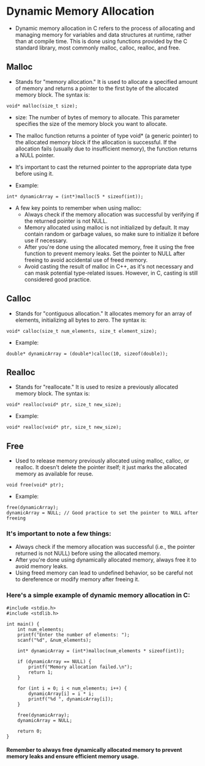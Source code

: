 # Dynamic Memory Allocation

* Dynamic memory allocation in C refers to the process of allocating and managing memory for variables and data structures at runtime, rather than at compile time. This is done using functions provided by the C standard library, most commonly malloc, calloc, realloc, and free.

## Malloc

* Stands for "memory allocation." It is used to allocate a specified amount of memory and returns a pointer to the first byte of the allocated memory block. The syntax is:
~~~~
void* malloc(size_t size);
~~~~

* size: The number of bytes of memory to allocate. This parameter specifies the size of the memory block you want to allocate.

* The malloc function returns a pointer of type void* (a generic pointer) to the allocated memory block if the allocation is successful. If the allocation fails (usually due to insufficient memory), the function returns a NULL pointer.
* It's important to cast the returned pointer to the appropriate data type before using it. 

* Example:
~~~~
int* dynamicArray = (int*)malloc(5 * sizeof(int));
~~~~

* A few key points to remember when using malloc:
	* Always check if the memory allocation was successful by verifying if the returned pointer is not NULL.
	* Memory allocated using malloc is not initialized by default. It may contain random or garbage values, so make sure to initialize it before use if necessary.
	* After you're done using the allocated memory, free it using the free function to prevent memory leaks. Set the pointer to NULL after freeing to avoid accidental use of freed memory.
	* Avoid casting the result of malloc in C++, as it's not necessary and can mask potential type-related issues. However, in C, casting is still considered good practice.
 
## Calloc

* Stands for "contiguous allocation." It allocates memory for an array of elements, initializing all bytes to zero. The syntax is:
~~~~
void* calloc(size_t num_elements, size_t element_size);
~~~~

* Example:
~~~~
double* dynamicArray = (double*)calloc(10, sizeof(double));
~~~~

## Realloc

* Stands for "reallocate." It is used to resize a previously allocated memory block. The syntax is:
~~~~
void* realloc(void* ptr, size_t new_size);
~~~~

* Example:
~~~~
void* realloc(void* ptr, size_t new_size);
~~~~

## Free

* Used to release memory previously allocated using malloc, calloc, or realloc. It doesn't delete the pointer itself; it just marks the allocated memory as available for reuse.
~~~~
void free(void* ptr);
~~~~

* Example:
~~~~
free(dynamicArray);
dynamicArray = NULL; // Good practice to set the pointer to NULL after freeing
~~~~

### It's important to note a few things:

* Always check if the memory allocation was successful (i.e., the pointer returned is not NULL) before using the allocated memory.
* After you're done using dynamically allocated memory, always free it to avoid memory leaks.
* Using freed memory can lead to undefined behavior, so be careful not to dereference or modify memory after freeing it.

### Here's a simple example of dynamic memory allocation in C:
~~~~
#include <stdio.h>
#include <stdlib.h>

int main() {
    int num_elements;
    printf("Enter the number of elements: ");
    scanf("%d", &num_elements);

    int* dynamicArray = (int*)malloc(num_elements * sizeof(int));

    if (dynamicArray == NULL) {
        printf("Memory allocation failed.\n");
        return 1;
    }

    for (int i = 0; i < num_elements; i++) {
        dynamicArray[i] = i * i;
        printf("%d ", dynamicArray[i]);
    }

    free(dynamicArray);
    dynamicArray = NULL;

    return 0;
}
~~~~

#### Remember to always free dynamically allocated memory to prevent memory leaks and ensure efficient memory usage.
